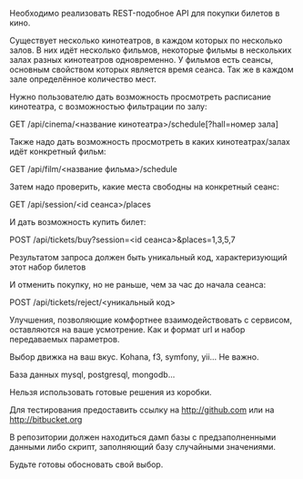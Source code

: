 
Необходимо реализовать REST-подобное API для покупки билетов в кино.


Существует несколько кинотеатров, в каждом которых по несколько залов. В них идёт несколько фильмов, некоторые фильмы в нескольких залах разных кинотеатров одновременно. У фильмов есть сеансы, основным свойством которых является время сеанса. Так же в каждом зале определённое количество мест.

Нужно пользователю дать возможность просмотреть расписание кинотеатра, с возможностью фильтрации по залу:

GET /api/cinema/<название кинотеатра>/schedule[?hall=номер зала]

Также надо дать возможность просмотреть в каких кинотеатрах/залах идёт конкретный фильм:

GET /api/film/<название фильма>/schedule

Затем надо проверить, какие места свободны на конкретный сеанс:

GET /api/session/<id сеанса>/places

И дать возможность купить билет:

POST /api/tickets/buy?session=<id сеанса>&places=1,3,5,7

Результатом запроса должен быть уникальный код, характеризующий этот набор билетов

И отменить покупку, но не раньше, чем за час до начала сеанса:


POST /api/tickets/reject/<уникальный код>

Улучшения, позволяющие комфортнее взаимодействовать с сервисом, оставляются на ваше усмотрение. Как и формат url и набор передаваемых параметров.


Выбор движка на ваш вкус. Kohana, f3, symfony, yii… Не важно.

База данных mysql, postgresql, mongodb...

Нельзя использовать готовые решения из коробки.

Для тестирования предоставить ссылку на http://github.com или на http://bitbucket.org

В репозитории должен находиться дамп базы с предзаполненными данными либо скрипт, заполняющий базу случайными значениями.

Будьте готовы обосновать свой выбор.